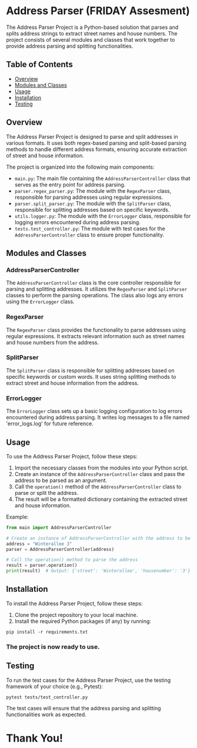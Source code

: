 # Address Parser (FRIDAY Assesment)

The Address Parser Project is a Python-based solution that parses and splits address strings to extract street names
and house numbers. The project consists of several modules and classes that work together to provide address parsing
and splitting functionalities.

## Table of Contents

- [Overview](#overview)
- [Modules and Classes](#modules-and-classes)
- [Usage](#usage)
- [Installation](#installation)
- [Testing](#testing)

## Overview

The Address Parser Project is designed to parse and split addresses in various formats. It uses both regex-based parsing
and split-based parsing methods to handle different address formats, ensuring accurate extraction of street and house
information.

The project is organized into the following main components:

- `main.py`: The main file containing the `AddressParserController` class that serves as the entry point for address parsing.
- `parser.regex_parser.py`: The module with the `RegexParser` class, responsible for parsing addresses using regular expressions.
- `parser.split_parser.py`: The module with the `SplitParser` class, responsible for splitting addresses based on specific keywords.
- `utils.logger.py`: The module with the `ErrorLogger` class, responsible for logging errors encountered during address parsing.
- `tests.test_controller.py`: The module with test cases for the `AddressParserController` class to ensure proper functionality.

## Modules and Classes

### AddressParserController

The `AddressParserController` class is the core controller responsible for parsing and splitting addresses. It utilizes
the `RegexParser` and `SplitParser` classes to perform the parsing operations. The class also logs any errors using the
`ErrorLogger` class.

### RegexParser

The `RegexParser` class provides the functionality to parse addresses using regular expressions. It extracts relevant
information such as street names and house numbers from the address.

### SplitParser

The `SplitParser` class is responsible for splitting addresses based on specific keywords or custom words. It uses string
splitting methods to extract street and house information from the address.

### ErrorLogger

The `ErrorLogger` class sets up a basic logging configuration to log errors encountered during address parsing. It writes
log messages to a file named 'error_logs.log' for future reference.

## Usage

To use the Address Parser Project, follow these steps:

1. Import the necessary classes from the modules into your Python script.
2. Create an instance of the `AddressParserController` class and pass the address to be parsed as an argument.
3. Call the `operation()` method of the `AddressParserController` class to parse or split the address.
4. The result will be a formatted dictionary containing the extracted street and house information.

Example:

```python
from main import AddressParserController

# Create an instance of AddressParserController with the address to be parsed
address = "Winterallee 3"
parser = AddressParserController(address)

# Call the operation() method to parse the address
result = parser.operation()
print(result)  # Output: {'street': 'Winterallee', 'housenumber': '3'}
```

## Installation
To install the Address Parser Project, follow these steps:

1. Clone the project repository to your local machine.
2. Install the required Python packages (if any) by running:

```shell
pip install -r requirements.txt
```
### The project is now ready to use.

## Testing

To run the test cases for the Address Parser Project, use the testing framework of your choice (e.g., Pytest):

```shell
pytest tests/test_controller.py
```

The test cases will ensure that the address parsing and splitting functionalities work as expected.

# Thank You!